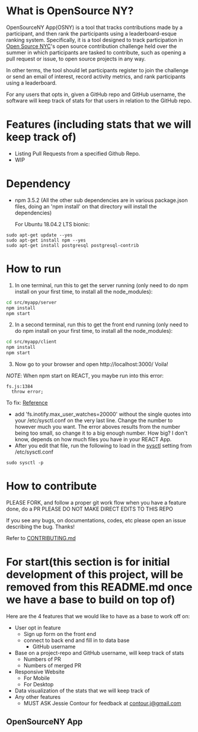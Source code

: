 # What is OpenSource NY?
  OpenSourceNY App(OSNY) is a tool that tracks contributions made by a participant, and then rank the participants using a leaderboard-esque ranking system. Specifically, it is a tool designed to track participation in [Open Source NYC](https://www.meetup.com/Open-Source-NYC/)'s open source contribution challenge held over the summer in which participants are tasked to contribute, such as opening a pull request or issue, to open source projects in any way.

  In other terms, the tool should let participants register to join the challenge or send an email of interest, record activity metrics, and rank participants using a leaderboard.


  For any users that opts in, given a GitHub repo and GitHub username, the software will keep track of stats for that users in relation to the GitHub repo.

# Features (including stats that we will keep track of)
  - Listing Pull Requests from a specified Github Repo.
  - WIP

# Dependency
* npm 3.5.2 (All the other sub dependencies are in various package.json files, doing an 'npm install' on that directory will install the dependencies)

  For Ubuntu 18.04.2 LTS bionic:
```shell
sudo apt-get update --yes
sudo apt-get install npm --yes
sudo apt-get install postgresql postgresql-contrib
```


# How to run

  1. In one terminal, run this to get the server running (only need to do npm install on your first time, to install all the node_modules):
  ```bash
  cd src/myapp/server
  npm install   
  npm start
  ```
  2. In a second terminal, run this to get the front end running (only need to do npm install on your first time, to install all the node_modules):
  ```bash
  cd src/myapp/client
  npm install
  npm start
  ```

  3. Now go to your browser and open http://localhost:3000/
    Voila!

  *NOTE*: When npm start on REACT, you maybe run into this error:
  ```
  fs.js:1384
    throw error;
  ``` 
  To fix:  [Reference](https://github.com/facebook/jest/issues/3254)

  * add 'fs.inotify.max_user_watches=20000' without the single quotes into your /etc/sysctl.conf on the very last line. Change the number to however much you want. The error aboves results from the number being too small, so change it to a big enough number. How big? I don't know, depends on how much files you have in your REACT App.
  * After you edit that file, run the following to load in the [sysctl](https://linux.die.net/man/8/sysctl) setting from /etc/sysctl.conf
  ```shell
  sudo sysctl -p
  ``` 

# How to contribute
  PLEASE FORK, and follow a proper git work flow
  when you have a feature done, do a PR
  PLEASE DO NOT MAKE DIRECT EDITS TO THIS REPO

  If you see any bugs, on documentations, codes, etc please open an issue describing the bug. Thanks!

  Refer to [CONTRIBUTING.md](./CONTRIBUTING.md)


# For start(this section is for initial development of this project, will be removed from this README.md once we have a base to build on top of)
  Here are the 4 features that we would like to have as a base to work off on:

  * User opt in feature
    - Sign up form on the front end
    - connect to back end and fill in to data base
      - GitHub username
  * Base on a project-repo and GitHub username, will keep track of stats
    - Numbers of PR
    - Numbers of merged PR
  * Responsive Website
    - For Mobile
    - For Desktop
  * Data visualization of the stats that we will keep track of
  * Any other features
    - MUST ASK Jessie Contour for feedback at contour.j@gmail.com
<h2>OpenSourceNY App</h2>

